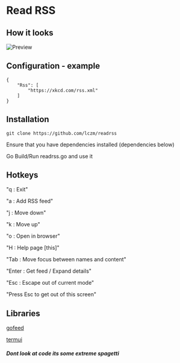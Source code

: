 # Read RSS

## How it looks
![Preview](preview.gif)

## Configuration - example
```
{
    "Rss": [
        "https://xkcd.com/rss.xml"
    ]
}
```

## Installation
```
git clone https://github.com/lczm/readrss
```
Ensure that you have dependencies installed (dependencies below)

Go Build/Run readrss.go and use it

## Hotkeys
"q : Exit"

"a : Add RSS feed"

"j : Move down"

"k : Move up"

"o : Open in browser"

"H : Help page [this]"

"Tab : Move focus between names and content"

"Enter : Get feed / Expand details"

"Esc : Escape out of current mode"

"Press Esc to get out of this screen"

## Libraries
[gofeed](https://github.com/mmcdole/gofeed)

[termui](https://github.com/gizak/termui)

##### Dont look at code its some extreme spagetti
